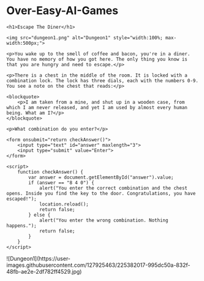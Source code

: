 # Over-Easy-AI-Games
<!DOCTYPE html>
<html>
<head>
	<title>Escape the Diner</title>
</head>
<body>

	<h1>Escape The Diner</h1>

	<img src="dungeon1.png" alt="Dungeon1" style="width:100%; max-width:500px;">

	<p>You wake up to the smell of coffee and bacon, you're in a diner. You have no memory of how you got here. The only thing you know is that you are hungry and need to escape.</p>

	<p>There is a chest in the middle of the room. It is locked with a combination lock. The lock has three dials, each with the numbers 0-9. You see a note on the chest that reads:</p>

	<blockquote>
		<p>I am taken from a mine, and shut up in a wooden case, from which I am never released, and yet I am used by almost every human being. What am I?</p>
	</blockquote>

	<p>What combination do you enter?</p>

	<form onsubmit="return checkAnswer()">
		<input type="text" id="answer" maxlength="3">
		<input type="submit" value="Enter">
	</form>

	<script>
		function checkAnswer() {
			var answer = document.getElementById("answer").value;
			if (answer == "8 4 0") {
				alert("You enter the correct combination and the chest opens. Inside you find the key to the door. Congratulations, you have escaped!");
				location.reload();
				return false;
			} else {
				alert("You enter the wrong combination. Nothing happens.");
				return false;
			}
		}
	</script>

</body>
</html>
![Dungeon1](https://user-images.githubusercontent.com/127925463/225382017-995dc50a-832f-48fb-ae2e-2df782ff4529.jpg)
